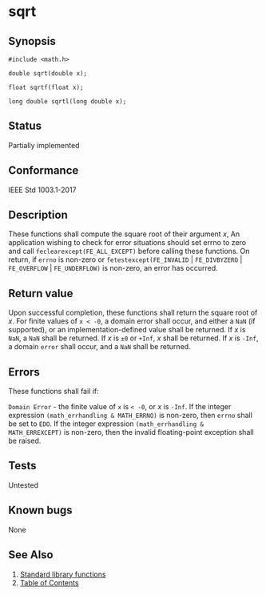 # sqrt

## Synopsis

`#include <math.h>`

`double sqrt(double x);`

`float sqrtf(float x);`

`long double sqrtl(long double x);`

## Status

Partially implemented

## Conformance

IEEE Std 1003.1-2017

## Description

These functions shall compute the square root of their argument _x_,
An application wishing to check for error situations should set errno to zero and call
`feclearexcept(FE_ALL_EXCEPT)` before calling these functions. On return, if `errno` is non-zero or
`fetestexcept(FE_INVALID` | `FE_DIVBYZERO` | `FE_OVERFLOW` | `FE_UNDERFLOW)` is non-zero, an error has occurred.

## Return value

Upon successful completion, these functions shall return the square root of _x_.
For finite values of `x < -0`, a domain error shall occur, and
either a `NaN` (if supported), or an implementation-defined value shall be returned.
If
_x_ is `NaN`, a `NaN` shall be returned.
If _x_ is `±0` or `+Inf`, _x_ shall be returned.
If _x_ is `-Inf`, a domain `error` shall occur, and a `NaN` shall be returned.

## Errors

These functions shall fail if:

`Domain Error` - the finite value of `x` is `< -0`, or _x_ is `-Inf`.
If the integer expression `(math_errhandling & MATH_ERRNO)` is non-zero, then `errno` shall be set to `EDO`. If
the integer expression `(math_errhandling & MATH_ERREXCEPT)` is non-zero, then the invalid floating-point exception
shall be raised.

## Tests

Untested

## Known bugs

None

## See Also

1. [Standard library functions](../functions.md)
2. [Table of Contents](../../../README.md)
